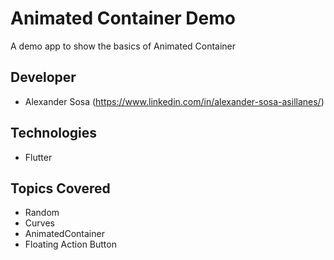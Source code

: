 # Animated Container Demo
A demo app to show the basics of Animated Container

## Developer
- Alexander Sosa (https://www.linkedin.com/in/alexander-sosa-asillanes/)

## Technologies
- Flutter

## Topics Covered
- Random
- Curves
- AnimatedContainer
- Floating Action Button
